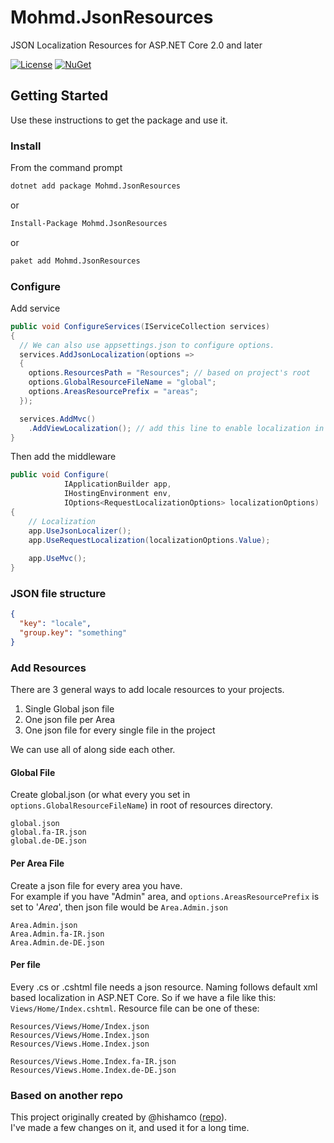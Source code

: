 # Mohmd.JsonResources
JSON Localization Resources for ASP.NET Core 2.0 and later

[![License](https://img.shields.io/badge/License-MIT-yellow.svg?style=flat-square)](https://github.com/azhdari/Mohmd.JsonResources/blob/master/License.txt)
[![NuGet](https://img.shields.io/badge/nuget-1.1.0-blue.svg?style=flat-square)](https://www.nuget.org/packages/Mohmd.JsonResources/)

## Getting Started
Use these instructions to get the package and use it.

### Install
From the command prompt
```bash
dotnet add package Mohmd.JsonResources
```
or
```bash
Install-Package Mohmd.JsonResources
```
or
```bash
paket add Mohmd.JsonResources
```

### Configure
Add service
```csharp
public void ConfigureServices(IServiceCollection services)
{
  // We can also use appsettings.json to configure options.
  services.AddJsonLocalization(options =>
  {
	options.ResourcesPath = "Resources"; // based on project's root
	options.GlobalResourceFileName = "global";
	options.AreasResourcePrefix = "areas";
  });

  services.AddMvc()
	.AddViewLocalization(); // add this line to enable localization in views
}
```
Then add the middleware
```csharp
public void Configure(
            IApplicationBuilder app,
            IHostingEnvironment env,
            IOptions<RequestLocalizationOptions> localizationOptions)
{
	// Localization
	app.UseJsonLocalizer();
	app.UseRequestLocalization(localizationOptions.Value);
	
	app.UseMvc();
}
```

### JSON file structure
```json
{
  "key": "locale",
  "group.key": "something"
}
```

### Add Resources

There are 3 general ways to add locale resources to your projects.  
1) Single Global json file
2) One json file per Area
3) One json file for every single file in the project

We can use all of along side each other.

#### Global File
Create global.json (or what every you set
in `options.GlobalResourceFileName`) in root of resources directory.  
```
global.json
global.fa-IR.json
global.de-DE.json
```

#### Per Area File
Create a json file for every area you have.  
For example if you have "Admin" area, and `options.AreasResourcePrefix` is set to '*Area*',
then json file would be `Area.Admin.json`
```
Area.Admin.json
Area.Admin.fa-IR.json
Area.Admin.de-DE.json
```

#### Per file
Every .cs or .cshtml file needs a json resource.
Naming follows default xml based localization in ASP.NET Core.
So if we have a file like this: `Views/Home/Index.cshtml`. Resource file can be one of these:  
```
Resources/Views/Home/Index.json
Resources/Views/Home.Index.json
Resources/Views.Home.Index.json

Resources/Views.Home.Index.fa-IR.json
Resources/Views.Home.Index.de-DE.json
```

### Based on another repo
This project originally created by @hishamco ([repo](https://github.com/hishamco/My.Extensions.Localization.Json)).  
I've made a few changes on it, and used it for a long time.
